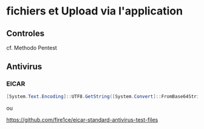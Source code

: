 # fichiers et Upload via l'application

## Controles

cf. Methodo Pentest

## Antivirus 

### EICAR

```powershell
[System.Text.Encoding]::UTF8.GetString([System.Convert]::FromBase64String("WDVPIVAlQEFQWzRcUFpYNTQoUF4pN0NDKTd9JEVJQ0FSLVNUQU5EQVJELUFOVElWSVJVUy1URVNULUZJTEUhJEgrSCo=")) > $HOME/downloads/eicar.txt
```
ou

https://github.com/fire1ce/eicar-standard-antivirus-test-files


